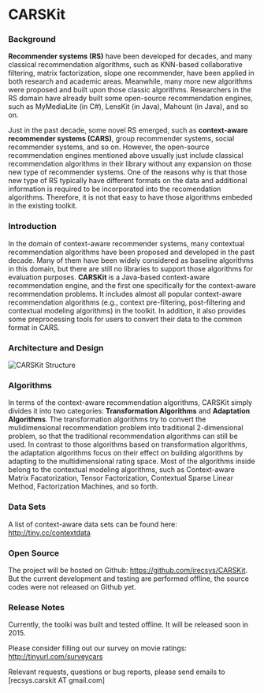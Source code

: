# CARSKit

### Background

**Recommender systems (RS)** have been developed for decades, and many classical recommendation algorithms, such as KNN-based collaborative filtering, matrix factorization, slope one recommender, have been applied in both research and academic areas. Meanwhile, many more new algorithms were proposed and built upon those classic algorithms. Researchers in the RS domain have already built some open-source recommendation engines, such as MyMediaLite (in C#), LensKit (in Java), Mahount (in Java), and so on.

Just in the past decade, some novel RS emerged, such as **context-aware recommender systems (CARS)**, group recommender systems, social recommender systems, and so on. However, the open-source recommendation engines mentioned above usually just include classical recommendation algorithms in their library without any expansion on those new type of recommender systems. One of the reasons why is that those new type of RS typically have different formats on the data and additional information is required to be incorporated into the recomendation algorithms. Therefore, it is not that easy to have those algorithms embeded in the existing toolkit.

### Introduction

In the domain of context-aware recommender systems, many contextual recommendation algorithms have been proposed and developed in the past decade. Many of them have been widely considered as baseline algorithms in this domain, but there are still no libraries to support those algorithms for evaluation purposes. **CARSKit** is a Java-based context-aware recommendation engine, and the first one specifically for the context-aware recommendation problems. It includes almost all popular context-aware recommendation algorithms (e.g., context pre-filtering, post-filtering and contextual modeling algorithms) in the toolkit. In addition, it also provides some preprocessing tools for users to convert their data to the common format in CARS.

### Architecture and Design

![CARSKit Structure](http://students.depaul.edu/~yzheng8/images/CARSKit.png)

### Algorithms

In terms of the context-aware recommendation algorithms, CARSKit simply divides it into two categories: **Transformation Algorithms** and **Adaptation Algorithms**. The transformation algorithms try to convert the mulidimensional recommendation problem into traditional 2-dimensional problem, so that the traditional recommendation algorithms can still be used. In contrast to those algorithms based on transformation algorithms, the adaptation algorithms focus on their effect on building algorithms by adapting to the multidimensional rating space. Most of the algorithms inside belong to the contextual modeling algorithms, such as Context-aware Matrix Facatorization, Tensor Factorization, Contextual Sparse Linear Method, Factorization Machines, and so forth.

### Data Sets

A list of context-aware data sets can be found here: http://tiny.cc/contextdata 

### Open Source

The project will be hosted on Github: https://github.com/irecsys/CARSKit. But the current development and testing are performed offline, the source codes were not released on Github yet.

### Release Notes

Currently, the toolki was built and tested offline. It will be released soon in 2015.

Please consider filling out our survey on movie ratings: http://tinyurl.com/surveycars

Relevant requests, questions or bug reports, please send emails to [recsys.carskit AT gmail.com]


